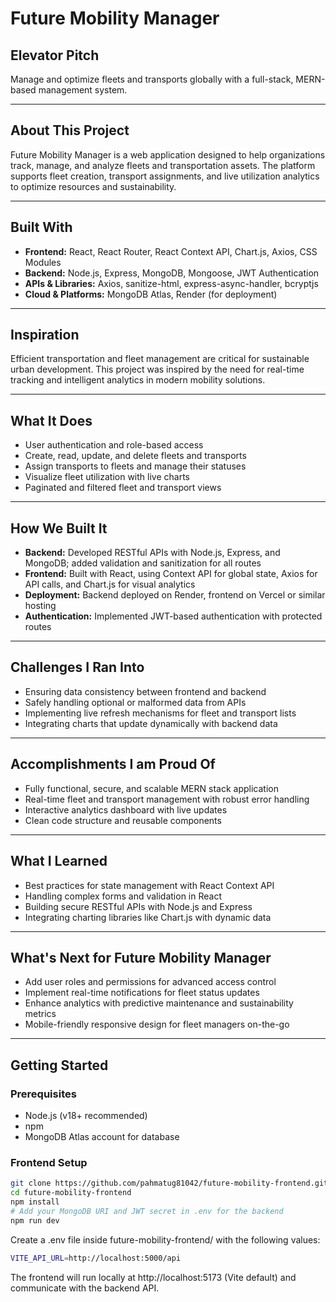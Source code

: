 # Future Mobility Manager

## Elevator Pitch
Manage and optimize fleets and transports globally with a full-stack, MERN-based management system.

---

## About This Project
Future Mobility Manager is a web application designed to help organizations track, manage, and analyze fleets and transportation assets. The platform supports fleet creation, transport assignments, and live utilization analytics to optimize resources and sustainability.

---

## Built With
- **Frontend:** React, React Router, React Context API, Chart.js, Axios, CSS Modules  
- **Backend:** Node.js, Express, MongoDB, Mongoose, JWT Authentication  
- **APIs & Libraries:** Axios, sanitize-html, express-async-handler, bcryptjs  
- **Cloud & Platforms:** MongoDB Atlas, Render (for deployment)  

---

## Inspiration
Efficient transportation and fleet management are critical for sustainable urban development. This project was inspired by the need for real-time tracking and intelligent analytics in modern mobility solutions.

---

## What It Does
- User authentication and role-based access  
- Create, read, update, and delete fleets and transports  
- Assign transports to fleets and manage their statuses  
- Visualize fleet utilization with live charts  
- Paginated and filtered fleet and transport views  

---

## How We Built It
- **Backend:** Developed RESTful APIs with Node.js, Express, and MongoDB; added validation and sanitization for all routes  
- **Frontend:** Built with React, using Context API for global state, Axios for API calls, and Chart.js for visual analytics  
- **Deployment:** Backend deployed on Render, frontend on Vercel or similar hosting  
- **Authentication:** Implemented JWT-based authentication with protected routes  

---

## Challenges I Ran Into
- Ensuring data consistency between frontend and backend  
- Safely handling optional or malformed data from APIs  
- Implementing live refresh mechanisms for fleet and transport lists  
- Integrating charts that update dynamically with backend data  

---

## Accomplishments I am Proud Of
- Fully functional, secure, and scalable MERN stack application  
- Real-time fleet and transport management with robust error handling  
- Interactive analytics dashboard with live updates  
- Clean code structure and reusable components  

---

## What I Learned
- Best practices for state management with React Context API  
- Handling complex forms and validation in React  
- Building secure RESTful APIs with Node.js and Express  
- Integrating charting libraries like Chart.js with dynamic data  

---

## What's Next for Future Mobility Manager
- Add user roles and permissions for advanced access control  
- Implement real-time notifications for fleet status updates  
- Enhance analytics with predictive maintenance and sustainability metrics  
- Mobile-friendly responsive design for fleet managers on-the-go  

---

## Getting Started

### Prerequisites
- Node.js (v18+ recommended)  
- npm
- MongoDB Atlas account for database  

### Frontend Setup
```bash
git clone https://github.com/pahmatug81042/future-mobility-frontend.git
cd future-mobility-frontend
npm install
# Add your MongoDB URI and JWT secret in .env for the backend
npm run dev
```

Create a .env file inside future-mobility-frontend/ with the following values:
  ```bash
  VITE_API_URL=http://localhost:5000/api
  ```

The frontend will run locally at http://localhost:5173 (Vite default) and communicate with the backend API.
